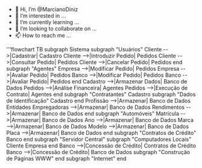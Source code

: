 - 👋 Hi, I’m @MarcianoDiniz
- 👀 I’m interested in ...
- 🌱 I’m currently learning ...
- 💞️ I’m looking to collaborate on ...
- 📫 How to reach me ...

<!---
MarcianoDiniz/MarcianoDiniz is a ✨ special ✨ repository because its `README.md` (this file) appears on your GitHub profile.
You can click the Preview link to take a look at your changes.
--->
'''flowchart TB
    subgraph Sistema
        subgraph "Usuários"
            Cliente -->|Cadastrar| Cadastro
            Cliente -->|Introduzir Pedido| Pedidos
            Cliente -->|Consultar Pedido| Pedidos
            Cliente -->|Cancelar Pedido| Pedidos
        end
        subgraph "Agentes"
            Empresa -->|Modificar Pedido| Pedidos
            Empresa -->|Avaliar Pedido| Pedidos
            Banco -->|Modificar Pedido| Pedidos
            Banco -->|Avaliar Pedido| Pedidos
        end
        Cadastro -->|Armazenar Dados| Banco de Dados
        Pedidos -->|Análise Financeira| Agentes
        Pedidos -->|Execução de Contrato| Agentes
    end
    subgraph "Contratantes"
        Cadastro
        subgraph "Dados de Identificação"
            Cadastro
        end
        Profissão -->|Armazenar| Banco de Dados
        Entidades Empregadoras -->|Armazenar| Banco de Dados
        Rendimentos -->|Armazenar| Banco de Dados
    end
    subgraph "Automóveis"
        Matrícula -->|Armazenar| Banco de Dados
        Ano -->|Armazenar| Banco de Dados
        Marca -->|Armazenar| Banco de Dados
        Modelo -->|Armazenar| Banco de Dados
        Placa -->|Armazenar| Banco de Dados
    end
    subgraph "Contratos de Crédito"
        Banco
    end
    subgraph "Servidor Central"
    subgraph "Computadores Locais"
        Cliente
        Empresa
    end
    Banco -->|Concessão de Crédito| Contratos de Crédito
    Banco -->|Concessão de Crédito| Banco de Dados
    subgraph "Construção de Páginas WWW"
    end
    subgraph "Internet"
    end

